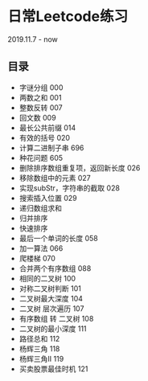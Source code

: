 # 日常Leetcode练习

2019.11.7 - now

## 目录

 - 字谜分组 000
 - 两数之和 001
 - 整数反转 007
 - 回文数 009
 - 最长公共前缀 014
 - 有效的括号 020
 - 计算二进制子串 696
 - 种花问题 605
 - 删除排序数组重复项，返回新长度 026
 - 移除数组中的元素 027
 - 实现subStr，字符串的截取 028
 - 搜索插入位置  029
 - 递归数组求和
 - 归并排序
 - 快速排序
 - 最后一个单词的长度 058
 - 加一算法 066
 - 爬楼梯 070
 - 合并两个有序数组 088
 - 相同的二叉树 100
 - 对称二叉树判断 101
 - 二叉树最大深度 104
 - 二叉树 层次遍历 107
 - 有序数组 转 二叉树 108
 - 二叉树的最小深度 111
 - 路径总和 112
 - 杨辉三角 118
 - 杨辉三角II 119 
 - 买卖股票最佳时机 121
